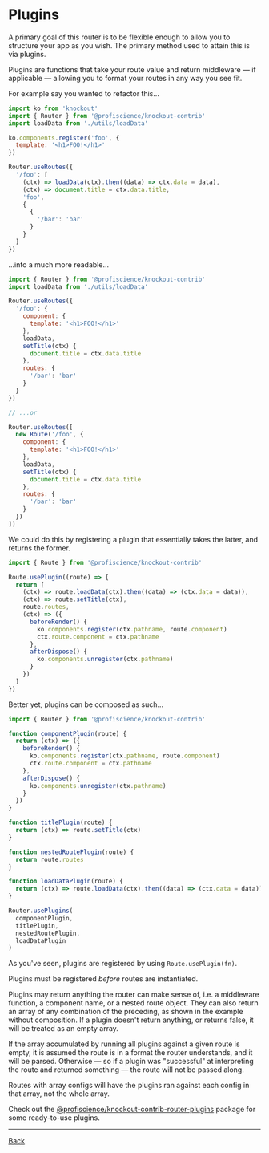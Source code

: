 # Plugins

A primary goal of this router is to be flexible enough to allow you to structure
your app as you wish. The primary method used to attain this is via plugins.

Plugins are functions that take your route value and return middleware — if applicable —
allowing you to format your routes in any way you see fit.

For example say you wanted to refactor this...

```javascript
import ko from 'knockout'
import { Router } from '@profiscience/knockout-contrib'
import loadData from './utils/loadData'

ko.components.register('foo', {
  template: '<h1>FOO!</h1>'
})

Router.useRoutes({
  '/foo': [
    (ctx) => loadData(ctx).then((data) => ctx.data = data),
    (ctx) => document.title = ctx.data.title,
    'foo',
    {
      {
        '/bar': 'bar'
      }
    }
  ]
})
```

...into a much more readable...

```javascript
import { Router } from '@profiscience/knockout-contrib'
import loadData from './utils/loadData'

Router.useRoutes({
  '/foo': {
    component: {
      template: '<h1>FOO!</h1>'
    },
    loadData,
    setTitle(ctx) {
      document.title = ctx.data.title
    },
    routes: {
      '/bar': 'bar'
    }
  }
})

// ...or

Router.useRoutes([
  new Route('/foo', {
    component: {
      template: '<h1>FOO!</h1>'
    },
    loadData,
    setTitle(ctx) {
      document.title = ctx.data.title
    },
    routes: {
      '/bar': 'bar'
    }
  })
])
```

We could do this by registering a plugin that essentially takes the latter, and
returns the former.

```javascript
import { Route } from '@profiscience/knockout-contrib'

Route.usePlugin((route) => {
  return [
    (ctx) => route.loadData(ctx).then((data) => (ctx.data = data)),
    (ctx) => route.setTitle(ctx),
    route.routes,
    (ctx) => ({
      beforeRender() {
        ko.components.register(ctx.pathname, route.component)
        ctx.route.component = ctx.pathname
      },
      afterDispose() {
        ko.components.unregister(ctx.pathname)
      }
    })
  ]
})
```

Better yet, plugins can be composed as such...

```javascript
import { Router } from '@profiscience/knockout-contrib'

function componentPlugin(route) {
  return (ctx) => ({
    beforeRender() {
      ko.components.register(ctx.pathname, route.component)
      ctx.route.component = ctx.pathname
    },
    afterDispose() {
      ko.components.unregister(ctx.pathname)
    }
  })
}

function titlePlugin(route) {
  return (ctx) => route.setTitle(ctx)
}

function nestedRoutePlugin(route) {
  return route.routes
}

function loadDataPlugin(route) {
  return (ctx) => route.loadData(ctx).then((data) => (ctx.data = data))
}

Router.usePlugins(
  componentPlugin,
  titlePlugin,
  nestedRoutePlugin,
  loadDataPlugin
)
```

As you've seen, plugins are registered by using `Route.usePlugin(fn)`.

Plugins must be registered _before_ routes are instantiated.

Plugins may return anything the router can make sense of, i.e. a middleware function,
a component name, or a nested route object. They can also return an array of any combination
of the preceding, as shown in the example without composition. If a plugin doesn't
return anything, or returns false, it will be treated as an empty array.

If the array accumulated by running all plugins against a given route is empty, it
is assumed the route is in a format the router understands, and it will be parsed.
Otherwise — so if a plugin was "successful" at interpreting the route and returned something —
the route will not be passed along.

Routes with array configs will have the plugins ran against each config in that array, not the whole array.

Check out the [@profiscience/knockout-contrib-router-plugins](../../router.plugins) package for some ready-to-use plugins.

---

[Back](./)
